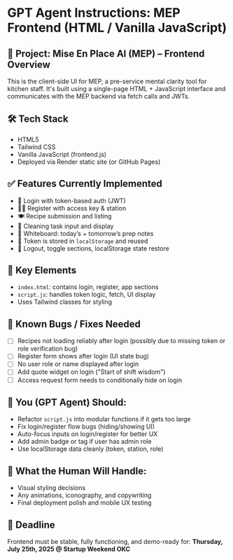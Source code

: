 
# GPT Agent Instructions: MEP Frontend (HTML / Vanilla JavaScript)

## 🧠 Project: Mise En Place AI (MEP) – Frontend Overview

This is the client-side UI for MEP, a pre-service mental clarity tool for kitchen staff. It's built using a single-page HTML + JavaScript interface and communicates with the MEP backend via fetch calls and JWTs.

## 🛠️ Tech Stack
- HTML5
- Tailwind CSS
- Vanilla JavaScript (frontend.js)
- Deployed via Render static site (or GitHub Pages)

## ✅ Features Currently Implemented
- 🔐 Login with token-based auth (JWT)
- 🧑‍🍳 Register with access key & station
- 🍽 Recipe submission and listing
- 🧽 Cleaning task input and display
- 🧠 Whiteboard: today’s + tomorrow’s prep notes
- 📜 Token is stored in `localStorage` and reused
- 🧾 Logout, toggle sections, localStorage state restore

## 📁 Key Elements
- `index.html`: contains login, register, app sections
- `script.js`: handles token logic, fetch, UI display
- Uses Tailwind classes for styling

## 🐞 Known Bugs / Fixes Needed
- [ ] Recipes not loading reliably after login (possibly due to missing token or role verification bug)
- [ ] Register form shows after login (UI state bug)
- [ ] No user role or name displayed after login
- [ ] Add quote widget on login ("Start of shift wisdom")
- [ ] Access request form needs to conditionally hide on login

## 🧠 You (GPT Agent) Should:
- Refactor `script.js` into modular functions if it gets too large
- Fix login/register flow bugs (hiding/showing UI)
- Auto-focus inputs on login/register for better UX
- Add admin badge or tag if user has admin role
- Use localStorage data cleanly (token, station, role)

## 🤖 What the Human Will Handle:
- Visual styling decisions
- Any animations, iconography, and copywriting
- Final deployment polish and mobile UX testing

## 🚨 Deadline
Frontend must be stable, fully functioning, and demo-ready for:
**Thursday, July 25th, 2025 @ Startup Weekend OKC**
